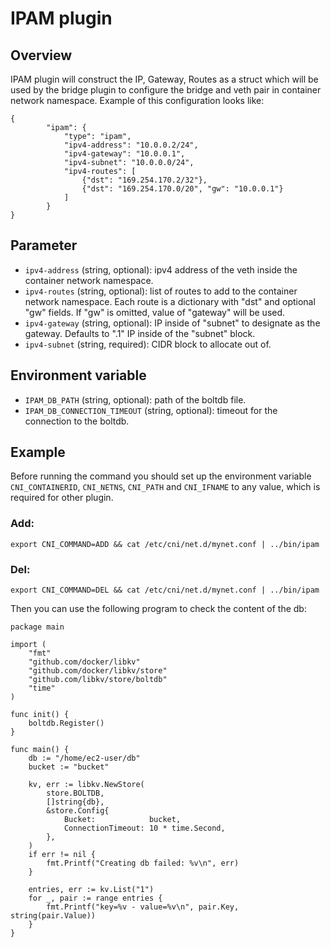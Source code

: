 # IPAM plugin

## Overview

IPAM plugin will construct the IP, Gateway, Routes as a struct which will be used by the bridge plugin to configure the bridge and veth pair in container network namespace. Example of this configuration looks like:
```
{
		"ipam": {
			"type": "ipam",
			"ipv4-address": "10.0.0.2/24",
			"ipv4-gateway": "10.0.0.1",
			"ipv4-subnet": "10.0.0.0/24",
			"ipv4-routes": [
				{"dst": "169.254.170.2/32"},
				{"dst": "169.254.170.0/20", "gw": "10.0.0.1"}
			]
		}
}
```
## Parameter
* `ipv4-address` (string, optional): ipv4 address of the veth inside the container network namespace.
* `ipv4-routes` (string, optional): list of routes to add to the container network namespace. Each route is a dictionary with "dst" and optional "gw" fields. If "gw" is omitted, value of "gateway" will be used.
* `ipv4-gateway` (string, optional): IP inside of "subnet" to designate as the gateway. Defaults to ".1" IP inside of the "subnet" block.
* `ipv4-subnet` (string, required): CIDR block to allocate out of.

## Environment variable
* `IPAM_DB_PATH` (string, optional): path of the boltdb file.
* `IPAM_DB_CONNECTION_TIMEOUT` (string, optional): timeout for the connection to the boltdb.

## Example
Before running the command you should set up the environment variable `CNI_CONTAINERID`, `CNI_NETNS`, `CNI_PATH` and `CNI_IFNAME` to any value, which is required for other plugin.
### Add:
```
export CNI_COMMAND=ADD && cat /etc/cni/net.d/mynet.conf | ../bin/ipam
```

### Del:
```
export CNI_COMMAND=DEL && cat /etc/cni/net.d/mynet.conf | ../bin/ipam
```

Then you can use the following program to check the content of the db:
```golang
package main

import (
	"fmt"
	"github.com/docker/libkv"
	"github.com/docker/libkv/store"
	"github.com/libkv/store/boltdb"
	"time"
)

func init() {
	boltdb.Register()
}

func main() {
	db := "/home/ec2-user/db"
	bucket := "bucket"

	kv, err := libkv.NewStore(
		store.BOLTDB,
		[]string{db},
		&store.Config{
			Bucket:            bucket,
			ConnectionTimeout: 10 * time.Second,
		},
	)
	if err != nil {
		fmt.Printf("Creating db failed: %v\n", err)
	}

	entries, err := kv.List("1")
	for _, pair := range entries {
		fmt.Printf("key=%v - value=%v\n", pair.Key, string(pair.Value))
	}
}
```
